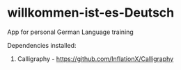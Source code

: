 # willkommen-ist-es-Deutsch
App for personal German Language training

Dependencies installed:
1. Calligraphy - https://github.com/InflationX/Calligraphy
